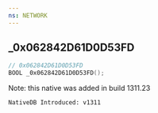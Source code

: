```yaml
---
ns: NETWORK
---
```

## _0x062842D61D0D53FD

```c
// 0x062842D61D0D53FD
BOOL _0x062842D61D0D53FD();
```

Note: this native was added in build 1311.23

```
NativeDB Introduced: v1311
```

